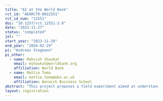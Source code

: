 ```yaml
---
title: "AI at the World Bank"
rct_id: "AEARCTR-0012551"
rct_id_num: "12551"
doi: "10.1257/rct.12551-3.0"
date: "2023-11-27"
status: "completed"
jel: ""
start_year: "2023-11-28"
end_year: "2024-02-29"
pi: "Andreas Stegmann"
pi_other:
  - name: Mahvish Shaukat
    email: mshaukat@worldbank.org
    affiliation: World Bank
  - name: Mattie Toma
    email: mattie.toma@wbs.ac.uk
    affiliation: Warwick Business School
abstract: "This project proposes a field experiment aimed at understanding how policy-makers engage with evidence on the productivity impacts of AI. We also posted a private pre-analysis plan which will be made public after the study has concluded."
layout: registration
---
```


